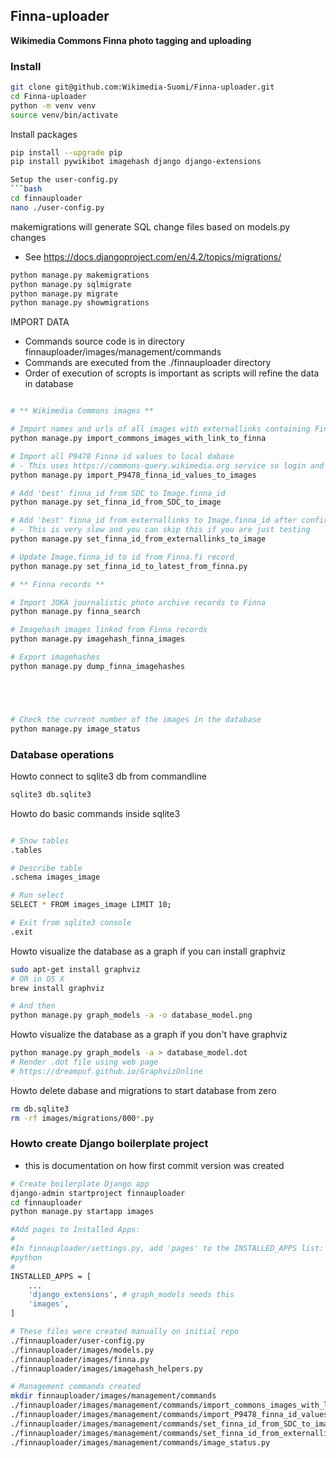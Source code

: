 ## Finna-uploader
**Wikimedia Commons Finna photo tagging and uploading**

### Install

```bash
git clone git@github.com:Wikimedia-Suomi/Finna-uploader.git
cd Finna-uploader
python -m venv venv
source venv/bin/activate
```
Install packages
```bash
pip install --upgrade pip
pip install pywikibot imagehash django django-extensions

Setup the user-config.py
```bash
cd finnauploader
nano ./user-config.py
```

makemigrations will generate SQL change files based on models.py changes
- See https://docs.djangoproject.com/en/4.2/topics/migrations/
```bash
python manage.py makemigrations
python manage.py sqlmigrate
python manage.py migrate
python manage.py showmigrations
```

IMPORT DATA
- Commands source code is in directory finnauploader/images/management/commands
- Commands are executed from the ./finnauploader directory
- Order of execution of scropts is important as scripts will refine the data in database


```bash

# ** Wikimedia Commons images **

# Import names and urls of all images with externallinks containing Finna_id to local database
python manage.py import_commons_images_with_link_to_finna

# Import all P9478 Finna id values to local dabase 
# - This uses https://commons-query.wikimedia.org service so login and OAUTH needs to be working
python manage.py import_P9478_finna_id_values_to_images

# Add 'best' finna_id from SDC to Image.finna_id 
python manage.py set_finna_id_from_SDC_to_image

# Add 'best' finna_id from externallinks to Image.finna_id after confirming it using imagehash 
# - This is very slow and you can skip this if you are just testing
python manage.py set_finna_id_from_externallinks_to_image

# Update Image.finna_id to id from Finna.fi record
python manage.py set_finna_id_to_latest_from_finna.py

# ** Finna records **

# Import JOKA journalistic photo archive records to Finna
python manage.py finna_search

# Imagehash images linked from Finna records
python manage.py imagehash_finna_images

# Export imagehashes
python manage.py dump_finna_imagehashes





# Check the current number of the images in the database
python manage.py image_status
```
### Database operations
Howto connect to sqlite3 db from commandline

```bash
sqlite3 db.sqlite3 
```

Howto do basic commands inside sqlite3
```bash

# Show tables
.tables

# Describe table 
.schema images_image

# Run select 
SELECT * FROM images_image LIMIT 10;

# Exit from sqlite3 console
.exit
```

Howto visualize the database as a graph if you can install graphviz
```bash
sudo apt-get install graphviz
# OR in OS X
brew install graphviz

# And then
python manage.py graph_models -a -o database_model.png
```

Howto visualize the database as a graph if you don't have graphviz
```bash
python manage.py graph_models -a > database_model.dot
# Render .dot file using web page
# https://dreampuf.github.io/GraphvizOnline
```

Howto delete dabase and migrations to start database from zero
```bash
rm db.sqlite3
rm -rf images/migrations/000*.py
```

### Howto create Django boilerplate project 
- this is documentation on how first commit version was created

```bash
# Create boilerplate Django app
django-admin startproject finnauploader
cd finnauploader
python manage.py startapp images

#Add pages to Installed Apps:
#
#In finnauploader/settings.py, add 'pages' to the INSTALLED_APPS list:
#python
#
INSTALLED_APPS = [
    ...
    'django_extensions', # graph_models needs this
    'images',
]

# These files were created manually on initial repo
./finnauploader/user-config.py
./finnauploader/images/models.py 
./finnauploader/images/finna.py 
./finnauploader/images/imagehash_helpers.py 

# Management commands created
mkdir finnauploader/images/management/commands 
./finnauploader/images/management/commands/import_commons_images_with_link_to_finna.py
./finnauploader/images/management/commands/import_P9478_finna_id_values_to_images.py
./finnauploader/images/management/commands/set_finna_id_from_SDC_to_image.py
./finnauploader/images/management/commands/set_finna_id_from_externallinks_to_image.py
./finnauploader/images/management/commands/image_status.py

```

